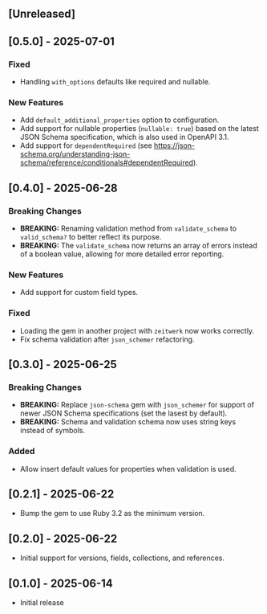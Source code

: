 ## [Unreleased]

## [0.5.0] - 2025-07-01

### Fixed
- Handling `with_options` defaults like required and nullable.

### New Features
- Add `default_additional_properties` option to configuration.
- Add support for nullable properties (`nullable: true`) based on the latest JSON Schema specification, which is also used in OpenAPI 3.1.
- Add support for `dependentRequired` (see https://json-schema.org/understanding-json-schema/reference/conditionals#dependentRequired).

## [0.4.0] - 2025-06-28

### Breaking Changes
- **BREAKING:** Renaming validation method from `validate_schema` to `valid_schema?` to better reflect its purpose.
- **BREAKING:** The `validate_schema` now returns an array of errors instead of a boolean value, allowing for more detailed error reporting.

### New Features
- Add support for custom field types.

### Fixed
- Loading the gem in another project with `zeitwerk` now works correctly.
- Fix schema validation after `json_schemer` refactoring.

## [0.3.0] - 2025-06-25

### Breaking Changes
- **BREAKING:** Replace `json-schema` gem with `json_schemer` for support of newer JSON Schema specifications (set the lasest by default).
- **BREAKING:** Schema and validation schema now uses string keys instead of symbols.

### Added
- Allow insert default values for properties when validation is used.

## [0.2.1] - 2025-06-22

- Bump the gem to use Ruby 3.2 as the minimum version.

## [0.2.0] - 2025-06-22

- Initial support for versions, fields, collections, and references.

## [0.1.0] - 2025-06-14

- Initial release
